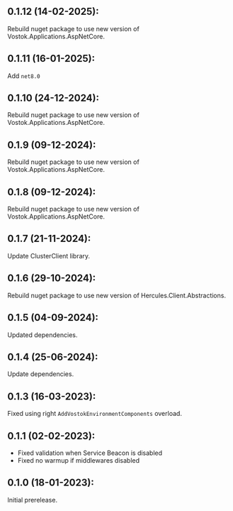 ## 0.1.12 (14-02-2025):

Rebuild nuget package to use new version of Vostok.Applications.AspNetCore.

## 0.1.11 (16-01-2025):
Add `net8.0` 

## 0.1.10 (24-12-2024):

Rebuild nuget package to use new version of Vostok.Applications.AspNetCore.

## 0.1.9 (09-12-2024):

Rebuild nuget package to use new version of Vostok.Applications.AspNetCore.

## 0.1.8 (09-12-2024):

Rebuild nuget package to use new version of Vostok.Applications.AspNetCore.

## 0.1.7 (21-11-2024):

Update ClusterClient library.

## 0.1.6 (29-10-2024):

Rebuild nuget package to use new version of Hercules.Client.Abstractions.

## 0.1.5 (04-09-2024):

Updated dependencies.

## 0.1.4 (25-06-2024):

Update dependencies.

## 0.1.3 (16-03-2023):

Fixed using right `AddVostokEnvironmentComponents` overload.

## 0.1.1 (02-02-2023):

- Fixed validation when Service Beacon is disabled
- Fixed no warmup if middlewares disabled

## 0.1.0 (18-01-2023):

Initial prerelease.